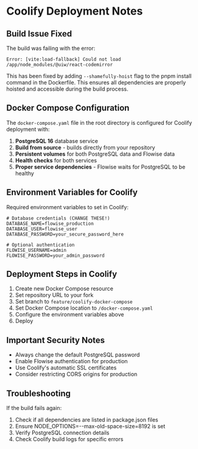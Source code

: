 # Coolify Deployment Notes

## Build Issue Fixed

The build was failing with the error:
```
Error: [vite:load-fallback] Could not load /app/node_modules/@uiw/react-codemirror
```

This has been fixed by adding `--shamefully-hoist` flag to the pnpm install command in the Dockerfile. This ensures all dependencies are properly hoisted and accessible during the build process.

## Docker Compose Configuration

The `docker-compose.yaml` file in the root directory is configured for Coolify deployment with:

1. **PostgreSQL 16** database service
2. **Build from source** - builds directly from your repository
3. **Persistent volumes** for both PostgreSQL data and Flowise data
4. **Health checks** for both services
5. **Proper service dependencies** - Flowise waits for PostgreSQL to be healthy

## Environment Variables for Coolify

Required environment variables to set in Coolify:

```env
# Database credentials (CHANGE THESE!)
DATABASE_NAME=flowise_production
DATABASE_USER=flowise_user
DATABASE_PASSWORD=your_secure_password_here

# Optional authentication
FLOWISE_USERNAME=admin
FLOWISE_PASSWORD=your_admin_password
```

## Deployment Steps in Coolify

1. Create new Docker Compose resource
2. Set repository URL to your fork
3. Set branch to `feature/coolify-docker-compose`
4. Set Docker Compose location to `/docker-compose.yaml`
5. Configure the environment variables above
6. Deploy

## Important Security Notes

- Always change the default PostgreSQL password
- Enable Flowise authentication for production
- Use Coolify's automatic SSL certificates
- Consider restricting CORS origins for production

## Troubleshooting

If the build fails again:
1. Check if all dependencies are listed in package.json files
2. Ensure NODE_OPTIONS=--max-old-space-size=8192 is set
3. Verify PostgreSQL connection details
4. Check Coolify build logs for specific errors